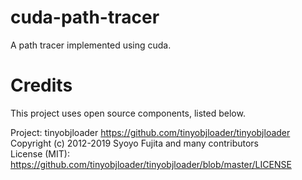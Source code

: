 # cuda-path-tracer
A path tracer implemented using cuda.

# Credits
This project uses open source components, listed below.

Project: tinyobjloader https://github.com/tinyobjloader/tinyobjloader  
Copyright (c) 2012-2019 Syoyo Fujita and many contributors  
License (MIT): https://github.com/tinyobjloader/tinyobjloader/blob/master/LICENSE  
